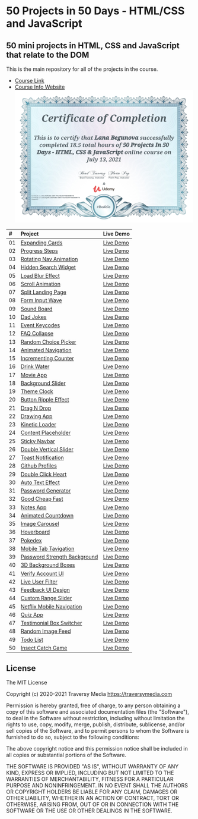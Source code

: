 # 50 Projects in 50 Days - HTML/CSS and JavaScript
## 50 mini projects in HTML, CSS and JavaScript that relate to the DOM
This is the main repository for all of the projects in the course.
* [Course Link](https://www.udemy.com/course/50-projects-50-days/)
* [Course Info Website](https://50projects50days.com/)
![Certificate of Completion](https://github.com/lana-20/50Projects50Days/blob/main/Certficate%20of%20Completion.jpg)

| # |	Project	| Live Demo |
|:--|:--|:-- |
| 01 | [Expanding Cards](https://github.com/lana-20/50_Projects_in_50_Days/tree/main/Expanding%20Cards) | [Live Demo](https://lana-20.github.io/expanding-cards/) |
| 02 | [Progress Steps](https://github.com/lana-20/50_Projects_in_50_Days/tree/main/ProgressSteps) | [Live Demo](https://lana-20.github.io/progress-steps/) |
| 03 | [Rotating Nav Animation](https://github.com/lana-20/50_Projects_in_50_Days/tree/main/RotatingNavAnimation) | [Live Demo](https://lana-20.github.io/rotating-nav-animation/) |
| 04 | [Hidden Search Widget](https://github.com/lana-20/50_Projects_in_50_Days/tree/main/HiddenSearchWidget) | [Live Demo](https://lana-20.github.io/hidden-search-widget/) |
| 05 | [Load Blur Effect](https://github.com/lana-20/50_Projects_in_50_Days/tree/main/LoadBlurEffect) | [Live Demo](https://lana-20.github.io/load-blur-effect/) |
| 06 | [Scroll Animation](https://github.com/lana-20/50_Projects_in_50_Days/tree/main/ScrollAnimation) | [Live Demo](https://lana-20.github.io/scroll-animation/) |
| 07 | [Split Landing Page](https://github.com/lana-20/50_Projects_in_50_Days/tree/main/SplitLandingPage) | [Live Demo](https://lana-20.github.io/split-landing-page/) |
| 08 | [Form Input Wave](https://github.com/lana-20/50_Projects_in_50_Days/tree/main/FormInputWave) | [Live Demo]( https://lana-20.github.io/form-input-wave/) |
| 09 | [Sound Board](https://github.com/lana-20/50_Projects_in_50_Days/tree/main/SoundBoard) | [Live Demo](https://lana-20.github.io/sound-board/) |
| 10 | [Dad Jokes](https://github.com/lana-20/50_Projects_in_50_Days/tree/main/DadJokes) | [Live Demo](https://lana-20.github.io/dad-jokes/) |
| 11 | [Event Keycodes](https://github.com/lana-20/50_Projects_in_50_Days/tree/main/KeyBoxes) | [Live Demo](https://lana-20.github.io/event-keycodes/) |
| 12 | [FAQ Collapse](https://github.com/lana-20/50_Projects_in_50_Days/tree/main/FAQBoxes) | [Live Demo](https://lana-20.github.io/faq-collapse/) |
| 13 | [Random Choice Picker](https://github.com/lana-20/50_Projects_in_50_Days/tree/main/RandomChoicePicker) | [Live Demo](https://lana-20.github.io/random-choice-picker/) |
| 14 | [Animated Navigation](https://github.com/lana-20/50_Projects_in_50_Days/tree/main/AnimatedNavigation) | [Live Demo](https://lana-20.github.io/animated-navigation/) |
| 15 | [Incrementing Counter](https://github.com/lana-20/50_Projects_in_50_Days/tree/main/IncrementingCounter) | [Live Demo](https://lana-20.github.io/incrementing-counter/) |
| 16 | [Drink Water](https://github.com/lana-20/50_Projects_in_50_Days/tree/main/DrinkWater) | [Live Demo](https://lana-20.github.io/drink-water/) |
| 17 | [Movie App](https://github.com/lana-20/50_Projects_in_50_Days/tree/main/MovieApp) | [Live Demo](https://lana-20.github.io/movie-app/) |
| 18 | [Background Slider](https://github.com/lana-20/50_Projects_in_50_Days/tree/main/BackgroundSlider) | [Live Demo](https://lana-20.github.io/background-slider/) |
| 19 | [Theme Clock](https://github.com/lana-20/50_Projects_in_50_Days/tree/main/ThemeClock) | [Live Demo](https://lana-20.github.io/theme-clock/) |
| 20 | [Button Ripple Effect](https://github.com/lana-20/50_Projects_in_50_Days/tree/main/ButtonRippleEffect) | [Live Demo](https://lana-20.github.io/button-ripple-effect/) |
| 21 | [Drag N Drop](https://github.com/lana-20/50_Projects_in_50_Days/tree/main/DragNDrop) | [Live Demo](https://lana-20.github.io/drag-n-drop/) |
| 22 | [Drawing App](https://github.com/lana-20/50_Projects_in_50_Days/tree/main/DrawingApp) | [Live Demo](https://lana-20.github.io/drawing-app/) |
| 23 | [Kinetic Loader](https://github.com/lana-20/50_Projects_in_50_Days/tree/main/KineticCSSLoader) | [Live Demo](https://lana-20.github.io/kinetic-loader/) |
| 24 | [Content Placeholder](https://github.com/lana-20/50_Projects_in_50_Days/tree/main/ContentPlaceholder) | [Live Demo](https://lana-20.github.io/content-placeholder/) |
| 25 | [Sticky Navbar](https://github.com/lana-20/50_Projects_in_50_Days/tree/main/StickyNavbar) | [Live Demo](https://lana-20.github.io/sticky-navbar/) |
| 26 | [Double Vertical Slider](https://github.com/lana-20/50_Projects_in_50_Days/tree/main/DoubleVerticalSlider) | [Live Demo](https://lana-20.github.io/double-vertical-slider/) |
| 27 | [Toast Notification](https://github.com/lana-20/50_Projects_in_50_Days/tree/main/ToastNotification) | [Live Demo](https://lana-20.github.io/toast-notification/) |
| 28 | [Github Profiles](https://github.com/lana-20/50_Projects_in_50_Days/tree/main/GithubProfiles) | [Live Demo](https://lana-20.github.io/github-profiles/) |
| 29 | [Double Click Heart](https://github.com/lana-20/50Projects50Days/tree/main/DoubleHeartClick) | [Live Demo](https://lana-20.github.io/double-click-heart/) |
| 30 | [Auto Text Effect](https://github.com/lana-20/50Projects50Days/tree/main/AutoTextEffect) | [Live Demo](https://lana-20.github.io/auto-text-effect/) |
| 31 | [Password Generator](https://github.com/lana-20/50Projects50Days/tree/main/PasswordGenerator) | [Live Demo](https://lana-20.github.io/password-generator/) |
| 32 | [Good Cheap Fast](https://github.com/lana-20/50Projects50Days/tree/main/GoodCheapFast) | [Live Demo](https://lana-20.github.io/good-cheap-fast/) |
| 33 | [Notes App](https://github.com/lana-20/50Projects50Days/tree/main/NotesApp) | [Live Demo](https://lana-20.github.io/notes-app/) |
| 34 | [Animated Countdown](https://github.com/lana-20/50Projects50Days/tree/main/AnimatedCountdown) | [Live Demo](https://lana-20.github.io/animated-countdown/) |
| 35 | [Image Carousel](https://github.com/lana-20/50Projects50Days/tree/main/ImageCarousel) | [Live Demo](https://lana-20.github.io/image-carousel/) |
| 36 | [Hoverboard](https://github.com/lana-20/50Projects50Days/tree/main/HoverBoard) | [Live Demo](https://lana-20.github.io/hoverboard/) |
| 37 | [Pokedex](https://github.com/lana-20/50Projects50Days/tree/main/Pokedex) | [Live Demo](https://lana-20.github.io/pokedex/) |
| 38 | [Mobile Tab Tavigation](https://github.com/lana-20/50Projects50Days/tree/main/MobileTabNavigation) | [Live Demo](https://lana-20.github.io/mobile-tab-navigation/) |
| 39 | [Password Strength Background](https://github.com/lana-20/50Projects50Days/tree/main/PasswordStrengthBackground) | [Live Demo](https://lana-20.github.io/password-strength-background/) |
| 40 | [3D Background Boxes](https://github.com/lana-20/50Projects50Days/tree/main/3DBackgroundBoxes) | [Live Demo](https://lana-20.github.io/3d-background-boxes/) |
| 41 | [Verify Account UI](https://github.com/lana-20/50Projects50Days/tree/main/VerifyAccountUI) | [Live Demo](https://lana-20.github.io/verify-account-ui/) |
| 42 | [Live User Filter](https://github.com/lana-20/50Projects50Days/tree/main/LiveUserFilter) | [Live Demo](https://lana-20.github.io/live-user-filter/) |
| 43 | [Feedback UI Design](https://github.com/lana-20/50Projects50Days/tree/main/FeedbackUIDesign) | [Live Demo](https://lana-20.github.io/feedback-ui-design/) |
| 44 | [Custom Range Slider](https://github.com/lana-20/50Projects50Days/tree/main/CustomRangeSlider) | [Live Demo](https://lana-20.github.io/custom-range-slider/) |
| 45 | [Netflix Mobile Navigation](https://github.com/lana-20/50Projects50Days/tree/main/NetflixNavigation) | [Live Demo](https://lana-20.github.io/netflix-mobile-navigation/) |
| 46 | [Quiz App](https://github.com/lana-20/50Projects50Days/tree/main/QuizApp) | [Live Demo](https://lana-20.github.io/quiz-app/) |  
| 47 | [Testimonial Box Switcher](https://github.com/lana-20/50Projects50Days/tree/main/TestimonialBoxSwitcher) | [Live Demo](https://lana-20.github.io/testimonial-box-switcher/) |
| 48 | [Random Image Feed](https://github.com/lana-20/50Projects50Days/tree/main/RandomImageFeed) | [Live Demo](https://lana-20.github.io/random-image-feed/) |
| 49 | [Todo List](https://github.com/lana-20/50Projects50Days/tree/main/TodoList) | [Live Demo](https://lana-20.github.io/todo-list/) |
| 50 | [Insect Catch Game](https://github.com/lana-20/50Projects50Days/tree/main/InsectCatchGame) | [Live Demo](https://lana-20.github.io/insect-catch-game/) |


## License

The MIT License

Copyright (c) 2020-2021 Traversy Media https://traversymedia.com

Permission is hereby granted, free of charge, to any person obtaining a copy of this software and associated documentation files (the "Software"), to deal in the Software without restriction, including without limitation the rights to use, copy, modify, merge, publish, distribute, sublicense, and/or sell copies of the Software, and to permit persons to whom the Software is furnished to do so, subject to the following conditions:

The above copyright notice and this permission notice shall be included in all copies or substantial portions of the Software.

THE SOFTWARE IS PROVIDED "AS IS", WITHOUT WARRANTY OF ANY KIND, EXPRESS OR IMPLIED, INCLUDING BUT NOT LIMITED TO THE WARRANTIES OF MERCHANTABILITY, FITNESS FOR A PARTICULAR PURPOSE AND NONINFRINGEMENT. IN NO EVENT SHALL THE AUTHORS OR COPYRIGHT HOLDERS BE LIABLE FOR ANY CLAIM, DAMAGES OR OTHER LIABILITY, WHETHER IN AN ACTION OF CONTRACT, TORT OR OTHERWISE, ARISING FROM, OUT OF OR IN CONNECTION WITH THE SOFTWARE OR THE USE OR OTHER DEALINGS IN THE SOFTWARE.
